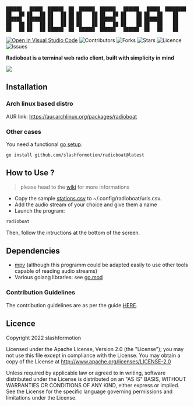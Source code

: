 ```
██████   █████  ██████  ██  ██████  ██████   ██████   █████  ████████ 
██   ██ ██   ██ ██   ██ ██ ██    ██ ██   ██ ██    ██ ██   ██    ██    
██████  ███████ ██   ██ ██ ██    ██ ██████  ██    ██ ███████    ██    
██   ██ ██   ██ ██   ██ ██ ██    ██ ██   ██ ██    ██ ██   ██    ██    
██   ██ ██   ██ ██████  ██  ██████  ██████   ██████  ██   ██    ██    
```
[![Open in Visual Studio Code](https://open.vscode.dev/badges/open-in-vscode.svg)](https://open.vscode.dev/slashformotion/radioboat)
![Contributors](https://img.shields.io/github/contributors/slashformotion/radioboat)
![Forks](https://img.shields.io/github/forks/slashformotion/radioboat)
![Stars](https://img.shields.io/github/stars/slashformotion/radioboat)
![Licence](https://img.shields.io/github/license/slashformotion/radioboat)
![Issues](https://img.shields.io/github/issues/slashformotion/radioboat)

**Radioboat is a terminal web radio client, built with simplicity in mind**

![](https://raw.githubusercontent.com/slashformotion/radioboat/master/.github/assets/screencast.gif)

## Installation

### Arch linux based distro

AUR link: https://aur.archlinux.org/packages/radioboat

### Other cases
You need a functional [go setup](https://go.dev/doc/install).

```
go install github.com/slashformotion/radioboat@latest
```
## How to Use ? 

> please head to the [wiki](https://github.com/slashformotion/radioboat/wiki) for more informations 

- Copy the sample [stations.csv](https://github.com/slashformotion/radioboat/blob/master/stations.csv) to ~/.config/radioboat/urls.csv.
- Add the audio stream of your choice and give them a name
- Launch the program:
```bash
radioboat
```
Then, follow the intructions at the bottom of the screen.

## Dependencies

- [mpv](https://mpv/io) (although this programm could be adapted easily to use other tools capable of reading audio streams)
- Various golang libraries: see [go.mod](https://github.com/slashformotion/radioboat/blob/master/go.mod)


### Contribution Guidelines

The contribution guidelines are as per the guide [HERE](https://github.com/slashformotion/radioboat/blob/master/CONTRIBUTING.md).

## Licence

Copyright 2022 slashformotion

Licensed under the Apache License, Version 2.0 (the "License");
you may not use this file except in compliance with the License.
You may obtain a copy of the License at http://www.apache.org/licenses/LICENSE-2.0

Unless required by applicable law or agreed to in writing, software
distributed under the License is distributed on an "AS IS" BASIS,
WITHOUT WARRANTIES OR CONDITIONS OF ANY KIND, either express or implied.
See the License for the specific language governing permissions and
limitations under the License.